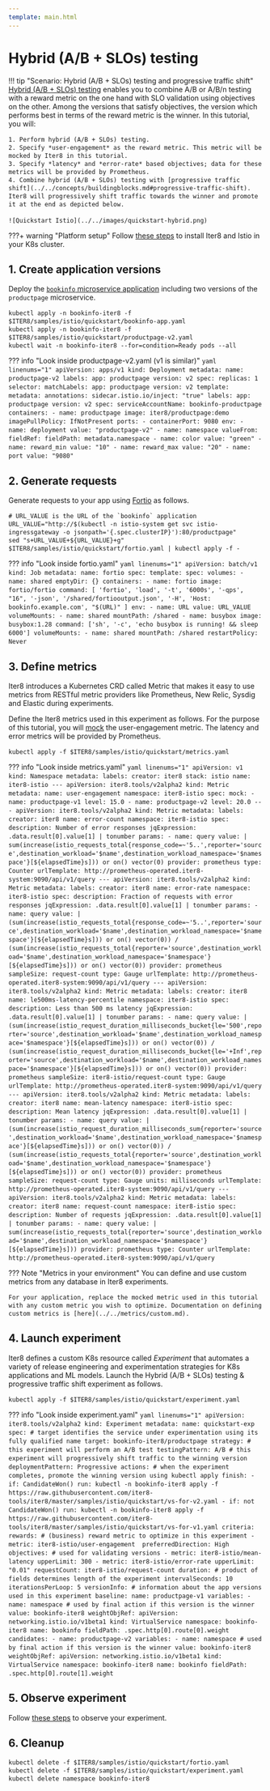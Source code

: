 ```yaml
---
template: main.html
---
```


# Hybrid (A/B + SLOs) testing

!!! tip "Scenario: Hybrid (A/B + SLOs) testing and progressive traffic shift"
    [Hybrid (A/B + SLOs) testing](../../concepts/buildingblocks.md#hybrid-ab-slos-testing) enables you to combine A/B or A/B/n testing with a reward metric on the one hand with SLO validation using objectives on the other. Among the versions that satisfy objectives, the version which performs best in terms of the reward metric is the winner. In this tutorial, you will:

    1. Perform hybrid (A/B + SLOs) testing.
    2. Specify *user-engagement* as the reward metric. This metric will be mocked by Iter8 in this tutorial.
    3. Specify *latency* and *error-rate* based objectives; data for these metrics will be provided by Prometheus.
    4. Combine hybrid (A/B + SLOs) testing with [progressive traffic shift](../../concepts/buildingblocks.md#progressive-traffic-shift). Iter8 will progressively shift traffic towards the winner and promote it at the end as depicted below.
    
    ![Quickstart Istio](../../images/quickstart-hybrid.png)

???+ warning "Platform setup"
    Follow [these steps](platform-setup.md) to install Iter8 and Istio in your K8s cluster.

## 1. Create application versions
Deploy the [`bookinfo` microservice application](https://istio.io/latest/docs/examples/bookinfo/) including two versions of the `productpage` microservice.

```shell
kubectl apply -n bookinfo-iter8 -f $ITER8/samples/istio/quickstart/bookinfo-app.yaml
kubectl apply -n bookinfo-iter8 -f $ITER8/samples/istio/quickstart/productpage-v2.yaml
kubectl wait -n bookinfo-iter8 --for=condition=Ready pods --all
```

??? info "Look inside productpage-v2.yaml (v1 is similar)"
    ```yaml linenums="1"
    apiVersion: apps/v1
    kind: Deployment
    metadata:
        name: productpage-v2
        labels:
        app: productpage
        version: v2
    spec:
        replicas: 1
        selector:
        matchLabels:
            app: productpage
            version: v2
        template:
        metadata:
            annotations:
            sidecar.istio.io/inject: "true"
            labels:
            app: productpage
            version: v2
        spec:
            serviceAccountName: bookinfo-productpage
            containers:
            - name: productpage
            image: iter8/productpage:demo
            imagePullPolicy: IfNotPresent
            ports:
            - containerPort: 9080
            env:
                - name: deployment
                value: "productpage-v2"
                - name: namespace
                valueFrom:
                    fieldRef:
                    fieldPath: metadata.namespace
                - name: color
                value: "green"
                - name: reward_min
                value: "10"
                - name: reward_max
                value: "20"
                - name: port
                value: "9080"
    ```

## 2. Generate requests
Generate requests to your app using [Fortio](https://github.com/fortio/fortio) as follows.

```shell
# URL_VALUE is the URL of the `bookinfo` application
URL_VALUE="http://$(kubectl -n istio-system get svc istio-ingressgateway -o jsonpath='{.spec.clusterIP}'):80/productpage"
sed "s+URL_VALUE+${URL_VALUE}+g" $ITER8/samples/istio/quickstart/fortio.yaml | kubectl apply -f -
```

??? info "Look inside fortio.yaml"
    ```yaml linenums="1"
    apiVersion: batch/v1
    kind: Job
    metadata:
        name: fortio
    spec:
        template:
        spec:
            volumes:
            - name: shared
            emptyDir: {}
            containers:
            - name: fortio
            image: fortio/fortio
            command: [ 'fortio', 'load', '-t', '6000s', '-qps', "16", '-json', '/shared/fortiooutput.json', '-H', 'Host: bookinfo.example.com', "$(URL)" ]
            env:
            - name: URL
                value: URL_VALUE
            volumeMounts:
            - name: shared
                mountPath: /shared
            - name: busybox
            image: busybox:1.28
            command: ['sh', '-c', 'echo busybox is running! && sleep 6000']
            volumeMounts:
            - name: shared
                mountPath: /shared
            restartPolicy: Never
    ```

## 3. Define metrics
Iter8 introduces a Kubernetes CRD called Metric that makes it easy to use metrics from RESTful metric providers like Prometheus, New Relic, Sysdig and Elastic during experiments. 

Define the Iter8 metrics used in this experiment as follows. For the purpose of this tutorial, you will [mock](../../metrics/mock.md) the user-engagement metric. The latency and error metrics will be provided by Prometheus.

```shell
kubectl apply -f $ITER8/samples/istio/quickstart/metrics.yaml
```

??? info "Look inside metrics.yaml"
    ```yaml linenums="1"
    apiVersion: v1
    kind: Namespace
    metadata:
        labels:
        creator: iter8
        stack: istio
        name: iter8-istio
    ---
    apiVersion: iter8.tools/v2alpha2
    kind: Metric
    metadata:
        name: user-engagement
        namespace: iter8-istio
    spec:
      mock:
      - name: productpage-v1
        level: 15.0
      - name: productpage-v2
        level: 20.0
    ---
    apiVersion: iter8.tools/v2alpha2
    kind: Metric
    metadata:
        labels:
        creator: iter8
        name: error-count
        namespace: iter8-istio
    spec:
        description: Number of error responses
        jqExpression: .data.result[0].value[1] | tonumber
        params:
        - name: query
          value: |
              sum(increase(istio_requests_total{response_code=~'5..',reporter='source',destination_workload='$name',destination_workload_namespace='$namespace'}[${elapsedTime}s])) or on() vector(0)
        provider: prometheus
        type: Counter
        urlTemplate: http://prometheus-operated.iter8-system:9090/api/v1/query
    ---
    apiVersion: iter8.tools/v2alpha2
    kind: Metric
    metadata:
        labels:
        creator: iter8
        name: error-rate
        namespace: iter8-istio
    spec:
        description: Fraction of requests with error responses
        jqExpression: .data.result[0].value[1] | tonumber
        params:
        - name: query
          value: |
              (sum(increase(istio_requests_total{response_code=~'5..',reporter='source',destination_workload='$name',destination_workload_namespace='$namespace'}[${elapsedTime}s])) or on() vector(0)) / (sum(increase(istio_requests_total{reporter='source',destination_workload='$name',destination_workload_namespace='$namespace'}[${elapsedTime}s])) or on() vector(0))
        provider: prometheus
        sampleSize: request-count
        type: Gauge
        urlTemplate: http://prometheus-operated.iter8-system:9090/api/v1/query
    ---
    apiVersion: iter8.tools/v2alpha2
    kind: Metric
    metadata:
        labels:
        creator: iter8
        name: le500ms-latency-percentile
        namespace: iter8-istio
    spec:
        description: Less than 500 ms latency
        jqExpression: .data.result[0].value[1] | tonumber
        params:
        - name: query
          value: |
              (sum(increase(istio_request_duration_milliseconds_bucket{le='500',reporter='source',destination_workload='$name',destination_workload_namespace='$namespace'}[${elapsedTime}s])) or on() vector(0)) / (sum(increase(istio_request_duration_milliseconds_bucket{le='+Inf',reporter='source',destination_workload='$name',destination_workload_namespace='$namespace'}[${elapsedTime}s])) or on() vector(0))
        provider: prometheus
        sampleSize: iter8-istio/request-count
        type: Gauge
        urlTemplate: http://prometheus-operated.iter8-system:9090/api/v1/query
    ---
    apiVersion: iter8.tools/v2alpha2
    kind: Metric
    metadata:
        labels:
        creator: iter8
        name: mean-latency
        namespace: iter8-istio
    spec:
        description: Mean latency
        jqExpression: .data.result[0].value[1] | tonumber
        params:
        - name: query
          value: |
              (sum(increase(istio_request_duration_milliseconds_sum{reporter='source',destination_workload='$name',destination_workload_namespace='$namespace'}[${elapsedTime}s])) or on() vector(0)) / (sum(increase(istio_requests_total{reporter='source',destination_workload='$name',destination_workload_namespace='$namespace'}[${elapsedTime}s])) or on() vector(0))
        provider: prometheus
        sampleSize: request-count
        type: Gauge
        units: milliseconds
        urlTemplate: http://prometheus-operated.iter8-system:9090/api/v1/query
    ---
    apiVersion: iter8.tools/v2alpha2
    kind: Metric
    metadata:
        labels:
        creator: iter8
        name: request-count
        namespace: iter8-istio
    spec:
        description: Number of requests
        jqExpression: .data.result[0].value[1] | tonumber
        params:
        - name: query
          value: |
              sum(increase(istio_requests_total{reporter='source',destination_workload='$name',destination_workload_namespace='$namespace'}[${elapsedTime}s]))
        provider: prometheus
        type: Counter
        urlTemplate: http://prometheus-operated.iter8-system:9090/api/v1/query
    ```


??? Note "Metrics in your environment"
    You can define and use custom metrics from any database in Iter8 experiments. 
       
    For your application, replace the mocked metric used in this tutorial with any custom metric you wish to optimize. Documentation on defining custom metrics is [here](../../metrics/custom.md).


## 4. Launch experiment
Iter8 defines a custom K8s resource called *Experiment* that automates a variety of release engineering and experimentation strategies for K8s applications and ML models. Launch the Hybrid (A/B + SLOs) testing & progressive traffic shift experiment as follows.

```shell
kubectl apply -f $ITER8/samples/istio/quickstart/experiment.yaml
```

??? info "Look inside experiment.yaml"
    ```yaml linenums="1"
    apiVersion: iter8.tools/v2alpha2
    kind: Experiment
    metadata:
      name: quickstart-exp
    spec:
      # target identifies the service under experimentation using its fully qualified name
      target: bookinfo-iter8/productpage
      strategy:
        # this experiment will perform an A/B test
        testingPattern: A/B
        # this experiment will progressively shift traffic to the winning version
        deploymentPattern: Progressive
        actions:
          # when the experiment completes, promote the winning version using kubectl apply
          finish:
          - if: CandidateWon()
            run: kubectl -n bookinfo-iter8 apply -f https://raw.githubusercontent.com/iter8-tools/iter8/master/samples/istio/quickstart/vs-for-v2.yaml
          - if: not CandidateWon()
            run: kubectl -n bookinfo-iter8 apply -f https://raw.githubusercontent.com/iter8-tools/iter8/master/samples/istio/quickstart/vs-for-v1.yaml
      criteria:
        rewards:
        # (business) reward metric to optimize in this experiment
        - metric: iter8-istio/user-engagement 
          preferredDirection: High
        objectives: # used for validating versions
        - metric: iter8-istio/mean-latency
          upperLimit: 300
        - metric: iter8-istio/error-rate
          upperLimit: "0.01"
        requestCount: iter8-istio/request-count
      duration: # product of fields determines length of the experiment
        intervalSeconds: 10
        iterationsPerLoop: 5
      versionInfo:
        # information about the app versions used in this experiment
        baseline:
          name: productpage-v1
          variables:
          - name: namespace # used by final action if this version is the winner
            value: bookinfo-iter8
          weightObjRef:
            apiVersion: networking.istio.io/v1beta1
            kind: VirtualService
            namespace: bookinfo-iter8
            name: bookinfo
            fieldPath: .spec.http[0].route[0].weight
        candidates:
        - name: productpage-v2
          variables:
          - name: namespace # used by final action if this version is the winner
            value: bookinfo-iter8
          weightObjRef:
            apiVersion: networking.istio.io/v1beta1
            kind: VirtualService
            namespace: bookinfo-iter8
            name: bookinfo
            fieldPath: .spec.http[0].route[1].weight
    ```

## 5. Observe experiment
Follow [these steps](../../getting-started/first-experiment.md#3-observe-experiment) to observe your experiment.

## 6. Cleanup
```shell
kubectl delete -f $ITER8/samples/istio/quickstart/fortio.yaml
kubectl delete -f $ITER8/samples/istio/quickstart/experiment.yaml
kubectl delete namespace bookinfo-iter8
```
